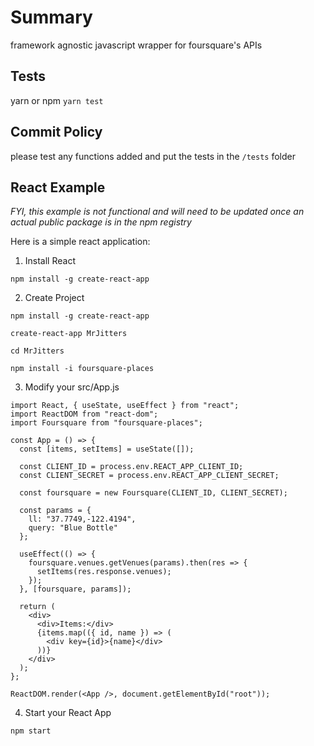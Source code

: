# Summary

framework agnostic javascript wrapper for foursquare's APIs

## Tests

yarn or npm `yarn test`

## Commit Policy

please test any functions added and put the tests in the `/tests` folder

## React Example

_FYI, this example is not functional and will need to be updated once an actual public package is in the npm registry_

Here is a simple react application:

1. Install React

`npm install -g create-react-app`

2. Create Project

`npm install -g create-react-app`

`create-react-app MrJitters`

`cd MrJitters`

`npm install -i foursquare-places`

3. Modify your src/App.js

```
import React, { useState, useEffect } from "react";
import ReactDOM from "react-dom";
import Foursquare from "foursquare-places";

const App = () => {
  const [items, setItems] = useState([]);

  const CLIENT_ID = process.env.REACT_APP_CLIENT_ID;
  const CLIENT_SECRET = process.env.REACT_APP_CLIENT_SECRET;

  const foursquare = new Foursquare(CLIENT_ID, CLIENT_SECRET);

  const params = {
    ll: "37.7749,-122.4194",
    query: "Blue Bottle"
  };

  useEffect(() => {
    foursquare.venues.getVenues(params).then(res => {
      setItems(res.response.venues);
    });
  }, [foursquare, params]);

  return (
    <div>
      <div>Items:</div>
      {items.map(({ id, name }) => (
        <div key={id}>{name}</div>
      ))}
    </div>
  );
};

ReactDOM.render(<App />, document.getElementById("root"));
```

4. Start your React App

`npm start`
